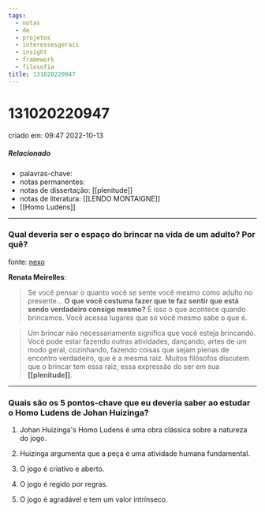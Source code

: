 ```yaml
---
tags:
  - notas
  - de
  - projetos
  - interessesgerais
  - insight
  - framework
  - filosofia
title: 131020220947
---
```

# 131020220947
criado em: 09:47 2022-10-13

##### Relacionado
- palavras-chave: 
- notas permanentes: 
- notas de dissertação: [[plenitude]]
- notas de literatura: [[LENDO MONTAIGNE]]
- [[Homo Ludens]]

---
### Qual deveria ser o espaço do brincar na vida de um adulto? Por quê?
fonte: [nexo](https://www.nexojornal.com.br/entrevista/2022/10/11/%E2%80%98O-ato-de-brincar-%C3%A9-algo-que-nos-une-como-seres-humanos%E2%80%99?position-home-esquerda=1&utm_source=NexoNL&utm_medium=Email&utm_campaign=anexo)

**Renata Meirelles**: 
>Se você pensar o quanto você se sente você mesmo como adulto no presente… **O que você costuma fazer que te faz sentir que está sendo verdadeiro consigo mesmo?** É isso o que acontece quando brincamos. Você acessa lugares que só você mesmo sabe o que é.

>Um brincar não necessariamente significa que você esteja brincando. Você pode estar fazendo outras atividades, dançando, artes de um modo geral, cozinhando, fazendo coisas que sejam plenas de encontro verdadeiro, que é a mesma raiz. Muitos filósofos discutem que o brincar tem essa raiz, essa expressão do ser em sua **[[plenitude]]**.

---

### Quais são os 5 pontos-chave que eu deveria saber ao estudar o Homo Ludens de Johan Huizinga?

1. Johan Huizinga's Homo Ludens é uma obra clássica sobre a natureza do jogo.

2. Huizinga argumenta que a peça é uma atividade humana fundamental.

3. O jogo é criativo e aberto.

4. O jogo é regido por regras.

5. O jogo é agradável e tem um valor intrínseco.